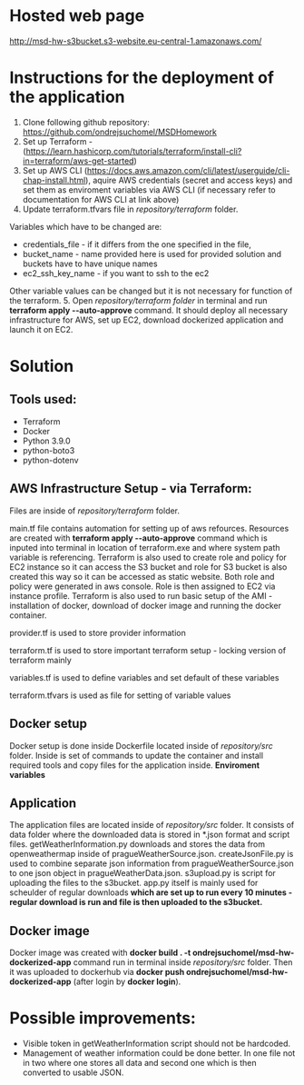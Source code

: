 # Hosted web page
http://msd-hw-s3bucket.s3-website.eu-central-1.amazonaws.com/


# Instructions for the deployment of the application

1. Clone following github repository: https://github.com/ondrejsuchomel/MSDHomework 
2. Set up Terraform - (https://learn.hashicorp.com/tutorials/terraform/install-cli?in=terraform/aws-get-started)
3. Set up AWS CLI (https://docs.aws.amazon.com/cli/latest/userguide/cli-chap-install.html), aquire AWS credentials (secret and access keys) and set them as enviroment variables via AWS CLI (if necessary refer to documentation for AWS CLI at link above)
4. Update terraform.tfvars file in *repository/terraform* folder. 

Variables which have to be changed are: 
* credentials_file - if it differs from the one specified in the file, 
* bucket_name - name provided here is used for provided solution and buckets have to have unique names
* ec2_ssh_key_name - if you want to ssh to the ec2

Other variable values can be changed but it is not necessary for function of the terraform.
5. Open *repository/terraform folder* in terminal and run **terraform apply --auto-approve** command. It should deploy all necessary infrastructure for AWS, set up EC2, download dockerized application and launch it on EC2.


# Solution

## Tools used:
* Terraform
* Docker
* Python 3.9.0
* python-boto3
* python-dotenv

## AWS Infrastructure Setup - via Terraform:

Files are inside of *repository/terraform* folder.

main.tf file contains automation for setting up of aws refources. Resources are created with **terraform apply --auto-approve** command which is inputed into terminal in location of terraform.exe and where system path variable is referencing.
Terraform is also used to create role and policy for EC2 instance so it can access the S3 bucket and role for S3 bucket is also created this way so it can be accessed as static website. Both role and policy were generated in aws console. Role is then assigned to EC2 via instance profile.
Terraform is also used to run basic setup of the AMI - installation of docker, download of docker image and running the docker container.

provider.tf is used to store provider information

terraform.tf is used to store important terraform setup - locking version of terraform mainly

variables.tf is used to define variables and set default of these variables 

terraform.tfvars is used as file for setting of variable values 

## Docker setup

Docker setup is done inside Dockerfile located inside of *repository/src* folder. Inside is set of commands to update the container and install required tools and copy files for the application inside. **Enviroment variables**

## Application

The application files are located inside of *repository/src* folder. It consists of data folder where the downloaded data is stored in *.json format and script files. getWeatherInformation.py downloads and stores the data from openweathermap inside of pragueWeatherSource.json. createJsonFile.py is used to combine separate json information from pragueWeatherSource.json to one json object in pragueWeatherData.json. s3upload.py is script for uploading the files to the s3bucket. app.py itself is mainly used for scheulder of regular downloads **which are set up to run every 10 minutes - regular download is run and file is then uploaded to the s3bucket.**

## Docker image

Docker image was created with **docker build . -t ondrejsuchomel/msd-hw-dockerized-app** command run in terminal inside *repository/src* folder. Then it was uploaded to dockerhub via **docker push ondrejsuchomel/msd-hw-dockerized-app** (after login by **docker login**).

# Possible improvements:
* Visible token in getWeatherInformation script should not be hardcoded. 
* Management of weather information could be done better. In one file not in two where one stores all data and second one which is then converted to usable JSON.

